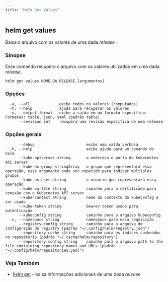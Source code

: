 ```yaml
---
title: "Helm Get Values"
---
```


## helm get values

Baixa o arquivo com os valores de uma dada _release_

### Sinopse

Esse comando recupera o arquivo com os valores utilizados em uma dada _release_.

```
helm get values NOME_DA_RELEASE [argumentos]
```

### Opções

```
  -a, --all             exibe todos os valores (computados)
  -h, --help            ajuda para recuperar os valores
  -o, --output format   exibe a saída em um formato específico. Formatos: table, json, yaml (padrão table)
      --revision int    recupera uma revisão específica de uma release
```

### Opções gerais

```
      --debug                       exibe uma saída verbosa
  -h, --help                        exibe ajuda para um comando do helm
      --kube-apiserver string       o endereço e porta do Kubernetes API server
      --kube-as-group stringArray   o grupo que representará essa operação, esse argumento pode ser repetido para indicar múltiplos grupos
      --kube-as-user string         o usuário que representará essa operação
      --kube-ca-file string         caminho para o certificado para conexão com o Kubernetes API server
      --kube-context string         nome do contexto do kubeconfig a ser usado
      --kube-token string           bearer token usado para autenticação
      --kubeconfig string           caminho para o arquivo kubeconfig
  -n, --namespace string            namespace para essa requisição
      --registry-config string      caminho para o arquivo de configuração do registry (padrão "~/.config/helm/registry.json")
      --repository-cache string     caminho para os índices cacheados no repositório (padrão "~/.cache/helm/repository")
      --repository-config string    caminho para o arquivo path to the file containing repository names and URLs (padrão "~/.config/helm/repositories.yaml")
```

### Veja Também

* [helm get](/helm/helm_get.md) - baixa informações adicionais de uma dada _release_
